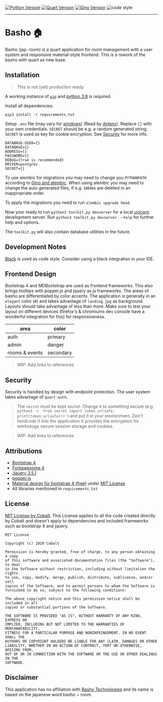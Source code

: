 [![Python Version](https://img.shields.io/badge/python-3.8.3-blue?style=for-the-badge&logo=python)](https://www.python.org/downloads/release/python-383/) [![Quart Version](https://img.shields.io/badge/Quart-0.13.0-red?style=for-the-badge)](https://gitlab.com/pgjones/quart) [![Gino Version](https://img.shields.io/badge/Gino-1.1.0b1-blue?style=for-the-badge)](https://python-gino.org/) ![code style](https://img.shields.io/badge/code%20style-black-black?style=for-the-badge)

<hr>

# Basho :house:

Basho (jap. room) is a quart application for room management with a user system and responsive material-style frontend. This is a rework of the basho with quart as new base.

## Installation

> This is not (yet) production ready

A working instance of [`pip`](https://packaging.python.org/tutorials/installing-packages/#installing-packages) and [python 3.8](https://www.python.org/downloads/release/python-382/) is required.

Install all dependencies:

`pip3 install -r requirements.txt`

Setup `.env` file (may vary for [windows](http://www.dowdandassociates.com/blog/content/howto-set-an-environment-variable-in-windows-command-line-and-registry/)) (Read by [dotenv](https://pypi.org/project/python-dotenv/)). Replace `{}` with your own credentials. `SECRET` should be e.g. a random generated string. `SECRET` is used as key for cookie encryption. See [Security](#Security) for more info.

```environment
DATABASE-USER={}
DATABASE={}
ADDRESS={}
PASSWORD={}
DEBUG={true is recommended}
DRIVER=postgres
SECRET={}
```

To use alembic for migrations you may need to change you `PYTHONPATH` according to [Gino and alembic](https://python-gino.org/docs/en/master/how-to/alembic.html#create-first-migration-revision). When using alembic you may need to change the auto generated files, if e.g. tables are deleted in an inappropriate order.

To apply the migrations you need to run `alembic upgrade head`.

Now your ready to run `python3 toolkit.py devserver` for a local [uvicorn](https://www.uvicorn.org/) development server. Run `python3 toolkit.py devserver --help` for further help and options.

The `toolkit.py` will also contain database utilities in the future.

## Development Notes

[Black](https://github.com/ambv/black) is used as code style. Consider using a black integration in your IDE.

## Frontend Design

Bootstrap 4 and MDBootstrap are used as frontend frameworks. This also brings tooltips with popper.js and jquery as js frameworks. The areas of basho are differentiated by color accents. The application is generally in an `elegant` color (`#`) and takes advantage of `landing.jpg` as background. Layouts should take advantage of less than more. Make sure to test your layout on different devices (firefox's & chromiums dev console have a wonderful integration for this) for responsiveness.

| area           | color     |
| -------------- | --------- |
| auth           | primary   |
| admin          | danger    |
| rooms & events | secondary |

> WIP: Add links to references

## Security

Security is handled by design with endpoint protection. The user system takes advantage of `quart-auth`.

> The `secret` must be kept _secret_. Change it to something secure (e.g. `python3 -c 'from secret import token_urlsafe; print(token_urlsafe())'`) and put it in your environment. _Don't hardcode it into the application_ It provides the encryption for werkzeugs secure session storage and cookies.

> WIP: Add links to references

## Attributions

- [Bootstrap 4]()
- [Fontawesome 4]()
- [Jquery 3.5.1]()
- [popper.js]()
- [Material design for bootstrap 4 \(free\)]() under [MIT License]()
- All libraries mentioned in `requirements.txt`

## License

[MIT License by Cobalt](https://github.com/Chaostheorie/basho-reloaded/blob/master/LICENSE). This License applies to all the code created directly by Cobalt and doesn't apply to dependencies and included frameworks such as bootstrap 4 and jquery.

```text
MIT License

Copyright (c) 2020 Cobalt

Permission is hereby granted, free of charge, to any person obtaining a copy
of this software and associated documentation files (the "Software"), to deal
in the Software without restriction, including without limitation the rights
to use, copy, modify, merge, publish, distribute, sublicense, and/or sell
copies of the Software, and to permit persons to whom the Software is
furnished to do so, subject to the following conditions:

The above copyright notice and this permission notice shall be included in all
copies or substantial portions of the Software.

THE SOFTWARE IS PROVIDED "AS IS", WITHOUT WARRANTY OF ANY KIND, EXPRESS OR
IMPLIED, INCLUDING BUT NOT LIMITED TO THE WARRANTIES OF MERCHANTABILITY,
FITNESS FOR A PARTICULAR PURPOSE AND NONINFRINGEMENT. IN NO EVENT SHALL THE
AUTHORS OR COPYRIGHT HOLDERS BE LIABLE FOR ANY CLAIM, DAMAGES OR OTHER
LIABILITY, WHETHER IN AN ACTION OF CONTRACT, TORT OR OTHERWISE, ARISING FROM,
OUT OF OR IN CONNECTION WITH THE SOFTWARE OR THE USE OR OTHER DEALINGS IN THE
SOFTWARE.
```

## Disclaimer

This application has no affiliation with [Basho Technologies](https://github.com/basho) and its name is based on the japanese word basho ~ room.
